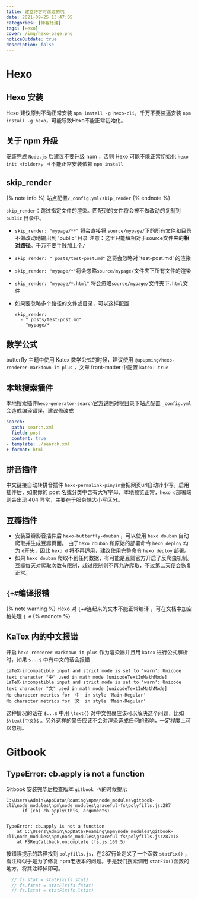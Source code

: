```yaml
---
title: 建立博客时踩过的坑
date: 2021-09-25 13:47:05
categories: [博客搭建]
tags: [Hexo]
cover: /img/hexo-page.png
noticeOutdate: true
description: false
---
```


# Hexo

## Hexo 安装

Hexo 建议原封不动正常安装 `npm install -g hexo-cli`，千万不要装逼安装 `npm install -g hexo`，可能导致Hexo不能正常初始化。

## 关于 npm 升级

安装完成 `Node.js` 后建议不要升级 npm ，否则 Hexo 可能不能正常初始化 `hexo init <folder>`，且不能正常安装依赖 `npm install`


## skip_render

{% note info %} 站点配置`/_config.yml/skip_render`  {% endnote %}

`skip_render`：跳过指定文件的渲染。匹配到的文件将会被不做改动的复制到 `public` 目录中。

- `skip_render: "mypage/**"` 将会直接将 `source/mypage/`下的所有文件和目录不做改动地输出到 'public' 目录
  注意：这里只能填相对于source文件夹的**相对路径**。千万不要手贱加上个`/`

- `skip_render: "_posts/test-post.md"` 这将会忽略对 'test-post.md' 的渲染

- `skip_render: "mypage/*"`将会忽略`source/mypage/`文件夹下所有文件的渲染

- `skip_render: "mypage/*.html"` 将会忽略`source/mypage/`文件夹下`.html`文件

- 如果要忽略多个路径的文件或目录，可以这样配置：

  ```shell
  skip_render: 
    - "_posts/test-post.md"   
    - "mypage/*
  ```

## 数学公式

butterfly 主题中使用 Katex 数学公式的时候，建议使用 `@upupming/hexo-renderer-markdown-it-plus` ，文章 front-matter 中配置 `katex: true`

## 本地搜索插件 

本地搜索插件`hexo-generator-search`[官方说明](https://github.com/wzpan/hexo-generator-search)对根目录下站点配置 `_config.yml` 会造成编译错误，建议修改成

```yaml
search:
  path: search.xml
  field: post
  content: true
- template: ./search.xml
+ format: html
```

## 拼音插件

中文链接自动转拼音插件 `hexo-permalink-pinyin`会把网页url自动转小写。启用插件后，如果你的 post 名或分类中含有大写字母，本地预览正常，`hexo d`部署端则会出现 404 异常，主要在于服务端大小写区分。

## 豆瓣插件

- 安装豆瓣影音插件后 `hexo-butterfly-douban` ，可以使用 `hexo douban` 自动爬取并生成豆瓣页面。
  由于`hexo douban` 和原始的部署命令 `hexo deploy` 均为 `d`开头，因此 `hexo d` 将不再适用，建议使用完整命令 `hexo deploy` 部署。
- 如果 `hexo douban` 爬取不到任何数据，有可能是豆瓣官方开启了反爬虫机制。豆瓣每天对爬取次数有限制，超过限制则不再允许爬取，不过第二天便会恢复正常。

##  `{+#`编译报错

{% note warning %} Hexo 对 `{`+`#`连起来的文本不能正常编译 ，可在文档中加空格处理 `{ #`  {% endnote %}

## KaTex 内的中文报错

开启 `hexo-renderer-markdown-it-plus` 作为渲染器并且用 `katex` 进行公式解析时，如果 `$...$` 中有中文的话会报错

```
LaTeX-incompatible input and strict mode is set to 'warn': Unicode text character "中" used in math mode [unicodeTextInMathMode]
LaTeX-incompatible input and strict mode is set to 'warn': Unicode text character "文" used in math mode [unicodeTextInMathMode]
No character metrics for '中' in style 'Main-Regular'
No character metrics for '文' in style 'Main-Regular'
```

这种情况的话在 `$...$` 中用 `\text{}` 对中文包裹应该可以解决这个问题，比如 `$\text{中文}$` 。另外这样的警告应该不会对渲染造成任何的影响，一定程度上可以忽视。

# Gitbook

## TypeError: cb.apply is not a function

Gitbook 安装完毕后检查版本 `gitbook -V`的时候提示

```shell
C:\Users\Admin\AppData\Roaming\npm\node_modules\gitbook-cli\node_modules\npm\node_modules\graceful-fs\polyfills.js:287
      if (cb) cb.apply(this, arguments)
                 ^

TypeError: cb.apply is not a function
    at C:\Users\Admin\AppData\Roaming\npm\node_modules\gitbook-cli\node_modules\npm\node_modules\graceful-fs\polyfills.js:287:18
    at FSReqCallback.oncomplete (fs.js:169:5)
```

按错误提示的路径找到 `polyfills.js`，在287行处定义了一个函数 `statFix()` ，看注释似乎是为了修复 npm老版本的问题。于是我们搜索调用 `statFix()`函数的地方，将其注释掉即可。

```js
  // fs.stat = statFix(fs.stat)
  // fs.fstat = statFix(fs.fstat)
  // fs.lstat = statFix(fs.lstat)
```

